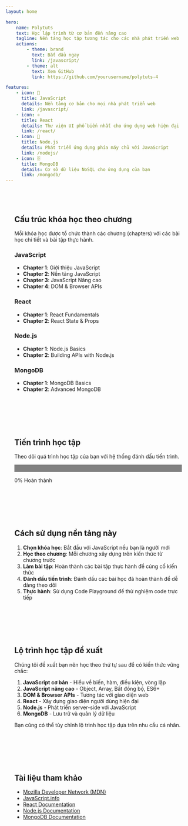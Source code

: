 ```yaml
---
layout: home

hero:
    name: Polytuts
    text: Học lập trình từ cơ bản đến nâng cao
    tagline: Nền tảng học tập tương tác cho các nhà phát triển web
    actions:
        - theme: brand
          text: Bắt đầu ngay
          link: /javascript/
        - theme: alt
          text: Xem GitHub
          link: https://github.com/yourusername/polytuts-4

features:
    - icon: 🚀
      title: JavaScript
      details: Nền tảng cơ bản cho mọi nhà phát triển web
      link: /javascript/
    - icon: ⚛️
      title: React
      details: Thư viện UI phổ biến nhất cho ứng dụng web hiện đại
      link: /react/
    - icon: 📡
      title: Node.js
      details: Phát triển ứng dụng phía máy chủ với JavaScript
      link: /nodejs/
    - icon: 🗄️
      title: MongoDB
      details: Cơ sở dữ liệu NoSQL cho ứng dụng của bạn
      link: /mongodb/
---
```


<div class="chapter-overview">

## Cấu trúc khóa học theo chương

Mỗi khóa học được tổ chức thành các chương (chapters) với các bài học chi tiết và bài tập thực hành.

### JavaScript

-   **Chapter 1**: Giới thiệu JavaScript
-   **Chapter 2**: Nền tảng JavaScript
-   **Chapter 3**: JavaScript Nâng cao
-   **Chapter 4**: DOM & Browser APIs

### React

-   **Chapter 1**: React Fundamentals
-   **Chapter 2**: React State & Props

### Node.js

-   **Chapter 1**: Node.js Basics
-   **Chapter 2**: Building APIs with Node.js

### MongoDB

-   **Chapter 1**: MongoDB Basics
-   **Chapter 2**: Advanced MongoDB

</div>

<div class="learning-progress">

## Tiến trình học tập

Theo dõi quá trình học tập của bạn với hệ thống đánh dấu tiến trình.

<progress value="0" max="100"></progress>

0% Hoàn thành

</div>

<div class="how-to-use">

## Cách sử dụng nền tảng này

1. **Chọn khóa học**: Bắt đầu với JavaScript nếu bạn là người mới
2. **Học theo chương**: Mỗi chương xây dựng trên kiến thức từ chương trước
3. **Làm bài tập**: Hoàn thành các bài tập thực hành để củng cố kiến thức
4. **Đánh dấu tiến trình**: Đánh dấu các bài học đã hoàn thành để dễ dàng theo dõi
5. **Thực hành**: Sử dụng Code Playground để thử nghiệm code trực tiếp

</div>

<div class="learning-path">

## Lộ trình học tập đề xuất

Chúng tôi đề xuất bạn nên học theo thứ tự sau để có kiến thức vững chắc:

1. **JavaScript cơ bản** - Hiểu về biến, hàm, điều kiện, vòng lặp
2. **JavaScript nâng cao** - Object, Array, Bất đồng bộ, ES6+
3. **DOM & Browser APIs** - Tương tác với giao diện web
4. **React** - Xây dựng giao diện người dùng hiện đại
5. **Node.js** - Phát triển server-side với JavaScript
6. **MongoDB** - Lưu trữ và quản lý dữ liệu

Bạn cũng có thể tùy chỉnh lộ trình học tập dựa trên nhu cầu cá nhân.

</div>

<div class="references">

## Tài liệu tham khảo

-   [Mozilla Developer Network (MDN)](https://developer.mozilla.org)
-   [JavaScript.info](https://javascript.info)
-   [React Documentation](https://reactjs.org/docs)
-   [Node.js Documentation](https://nodejs.org/en/docs/)
-   [MongoDB Documentation](https://docs.mongodb.com/)

</div>

<style>
.chapter-overview, .learning-progress, .how-to-use, .learning-path, .references {
  margin-top: 2rem;
  padding: 1.5rem;
  border-radius: 8px;
  background-color: var(--vp-c-bg-soft);
}

.chapter-overview {
  background-color: var(--vp-c-bg-mute);
}

progress {
  width: 100%;
  height: 20px;
  border-radius: 10px;
}

.lesson-item {
  display: flex;
  align-items: center;
  margin-bottom: 8px;
}

.lesson-checkbox {
  margin-right: 10px;
}

.completed {
  text-decoration: line-through;
  color: var(--vp-c-green);
}
</style>
